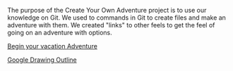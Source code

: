 The purpose of the Create Your Own Adventure project is to use our knowledge on Git. We used to commands in Git to create files and make an adventure with them. We created "links" to other feels to get the feel of going on an adventure with options.

[Begin your vacation Adventure](airport.md)

[Google Drawing Outline](https://docs.google.com/presentation/d/1YFb0UXSwWdJeB1N34KNoodrxemXi9n3wWH5P80L1p0M/edit?usp=sharing)